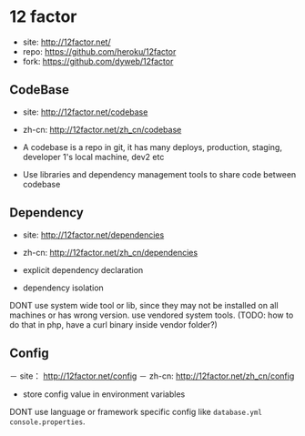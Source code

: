 # 12 factor

- site: http://12factor.net/
- repo: https://github.com/heroku/12factor
- fork: https://github.com/dyweb/12factor

## CodeBase 

- site: http://12factor.net/codebase
- zh-cn: http://12factor.net/zh_cn/codebase

- A codebase is a repo in git, it has many deploys, production, staging, developer 1's local machine, dev2 etc
- Use libraries and dependency management tools to share code between codebase

## Dependency

- site: http://12factor.net/dependencies
- zh-cn: http://12factor.net/zh_cn/dependencies

- explicit dependency declaration 
- dependency isolation

DONT use system wide tool or lib, since they may not be installed on all machines or has wrong version. use vendored system tools.
(TODO: how to do that in php, have a curl binary inside vendor folder?)


## Config

－ site： http://12factor.net/config
－ zh-cn: http://12factor.net/zh_cn/config

- store config value in environment variables

DONT use language or framework specific config like `database.yml` `console.properties`. 